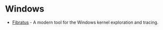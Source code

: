 # Windows

- [Fibratus](https://github.com/rabbitstack/fibratus) - A modern tool for the Windows kernel exploration and tracing.
